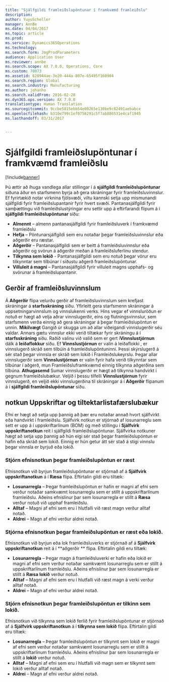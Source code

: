 ```yaml
---
title: "Sjálfgildi framleiðslupöntunar í framkvæmd framleiðslu"
description: 
author: YuyuScheller
manager: AnnBe
ms.date: 04/04/2017
ms.topic: article
ms.prod: 
ms.service: Dynamics365Operations
ms.technology: 
ms.search.form: JmgProdParameters
audience: Application User
ms.reviewer: annbe
ms.search.scope: AX 7.0.0, Operations, Core
ms.custom: 70073
ms.assetid: 620944ae-3e20-444a-807e-65495f160904
ms.search.region: Global
ms.search.industry: Manufacturing
ms.author: johanho
ms.search.validFrom: 2016-02-28
ms.dyn365.ops.version: AX 7.0.0
translationtype: Human Translation
ms.sourcegitcommit: 9ccbe5815ebb54e00265e130be9c82491aebabce
ms.openlocfilehash: b310e799c1ef0756291c5f7ab886531e4caf1945
ms.lasthandoff: 03/31/2017


---
```


# <a name="production-order-defaults-in-manufacturing-execution"></a>Sjálfgildi framleiðslupöntunar í framkvæmd framleiðslu

[!include[banner](../includes/banner.md)]




Þú ættir að íhuga vandlega allar stillingar í á **sjálfgildi framleiðslupöntunar** síðuna áður en starfsmenn byrja að gera skráningar fyrir framleiðsluvinnslur. Ef fyrirtækið notar virknina fjölsvæði, viltu kannski setja upp mismunandi sjálfgildi fyrir framleiðslupantanir fyrir hvert svæði. Pantanasjálfgildi fyrir samþættingu við framleiðslustýringar eru settir upp á eftirfarandi flipum á í **sjálfgildi framleiðslupöntunar** síðu:

-   **Almennt** – almenn pantanasjálfgildi fyrir framleiðsluverk í framkvæmd framleiðslu
-   **Hefja** – Pöntunarsjálfgildi sem eru notaðar þegar framleiðsluvinnslur eða aðgerðir eru ræstar.
-   **Aðgerðir** – Pantanasjálfgildi sem er beitt á framleiðsluvinnslur eða aðgerðir og svörun á aðgerðir meðan á framleiðsluferlinu stendur.
-   **Tilkynna sem lokið** - Pantanasjálfgildi sem eru notuð þegar vörur eru tilkynntar sem tilbúnar í síðustu aðgerð framleiðslupöntunar.
-   **Villuleit á magni** – Pantanasjálfgildi fyrir villuleit magns upphafs- og svörunar á framleiðslupantanir.

## <a name="types-of-production-jobs"></a>Gerðir af framleiðsluvinnslum
Á **Aðgerðir** flipa velurðu gerðir af framleiðsluvinnslum sem krefjast skráningar á **starfsskráning** síðu. Yfirleitt gera starfsmenn skráningar á uppsetningarvinnslum og vinnslukenni verks. Hins vegar ef vinnsluröðun er notuð er hægt að velja aðrar vinnslugerðir, eins og flutningsvinnslur, sem starfsmenn verða einnig að gera skráningar á þegar framleiðslupöntun er unnin. **Mikilvægt** Gangið úr skugga um að allar viðeigandi vinnslugerðir séu valdar. Annars gætu vinnslur ekki verið tiltækar fyrir skráningu á í **starfsskráning** síðu. Raðið valinu við valið sem er gert í**Vinnslustjórnun** dálk á **leiðaflokkur** síðu. Ef **Vinnslustjórnun** er valin á leiðaflokki , er vinnslugerð skráð sem tilbúin á framleiðslupöntuninni. Þessi skýrslugerð á sér stað þegar vinnsla er skráð sem lokið í Framleiðslukeyrslu. Þegar allar vinnslugerðir sem **Vinnslustjórnun** er valin fyrir hafa verið tilkynntar sem tilbúnar í aðgerð, mun Framleiðsluframkvæmd einnig tilkynna aðgerðina sem tilbúna. **Athugasemd** Sumar vinnslugerðir er hægt að tilkynna handvirkt í gegnum framleiðslubækur. Veljið í þessu tilfelli **Vinnslustjórnun** fyrir vinnslugerð, en veljið ekki vinnslugerðina til skráningar á í **Aðgerðir** flipanum á í **sjálfgildi framleiðslupöntunar** síðu.

## <a name="bom-consumption-and-picking-list-journals"></a>notkun Uppskriftar og tiltektarlistafærslubækur
Efni er hægt að setja upp þannig að þær eru notaðar annað hvort sjálfvirkt eða handvirkt í framleiðslu. Sjálfvirk notkun er stjórnað af losunarreglu sem sett er upp á í uppskriftarlínum (BOM) og með stillingu í **Sjálfvirk uppskriftanotkun** reit í sjálfgildi framleiðslupöntunar. Sjálfvirka notkuner hægt að setja upp þannig að hún eigi sér stað þegar framleiðslupöntun er hafin eða skráð sem lokið. Einnig er hún getur átt sér stað á stigi vinnslu þegar vinnsla er byrjuð eða lokið.

### <a name="controlling-material-consumption-when-a-production-order-is-started"></a>Stjórn efnisnotkun þegar framleiðslupöntun er ræst

Efnisnotkun við byrjun framleiðslupöntunar er stjórnað af á **Sjálfvirk uppskriftanotkun** á í **Ræsa** flipa. Eftirtalin gildi eru tiltæk:

-   **Losunarregla** – Þegar framleiðslupöntun er hafin er magni af efni sem verður notaðar samkvæmt losunarreglu sem er stillt á uppskriftarlínum framleiðslu. Aðeins efnislínur þar sem losunarregla er stillt á **Ræsa** verður notuð við upphaf framleiðslu.
-   **Alltaf** – Magni af efni sem eru í hlutfalli við ræst magn verður alltaf notað.
-   **Aldrei** – Magn af efni verður aldrei notað.

### <a name="controlling-material-consumption-when-a-production-job-is-started-or-completed"></a>Stjórna efnisnotkun þegar framleiðslupöntun er ræst eða lokið.

Efnisnotkun við byrjun eða lok framleiðsluverks er stjórnað af á **Sjálfvirk uppskriftanotkun** reit á í **aðgerðir ** flipa. Eftirtalin gildi eru tiltæk:

-   **Losunarregla** – Þegar magn á framleiðsluverki er hafin eða lokið er magni af efni sem verður notaðar samkvæmt losunarreglu sem er stillt á uppskriftarlínum framleiðslu. Aðeins efnislínur þar sem losunarregla er stillt á **Ræsa**  **lokið** verður notuð.
-   **Alltaf** – Magni af efni sem eru í hlutfalli við ræst magn á verki verður alltaf notað.
-   **Aldrei** – Magn af efni verður aldrei notað.

### <a name="controlling-material-consumption-when-a-production-order-is-reported-as-finished"></a>Stjórn efnisnotkun þegar framleiðslupöntun er tilkinn sem lokið.

Efnisnotkun við tilkynna sem lokið ferlið fyrir framleiðslupöntunar er stjórnað af á **Sjálfvirk uppskriftanotkun** á í **tilkynna sem lokið** flipa. Eftirtalin gildi eru tiltæk:

-   **Losunarregla** – Þegar framleiðslupöntun er tilkynnt sem lokið er magni af efni sem verður notaðar samkvæmt losunarreglu sem er stillt á uppskriftarlínum framleiðslu. Aðeins efnislínur þar sem losunarregla er stillt á **lokið** verður notuð.
-   **Alltaf** – Magni af efni sem eru í hlutfalli við magn sem er tilkynnt sem lokið verður alltaf notað.
-   **Aldrei** – Magn af efni verður aldrei notað.





